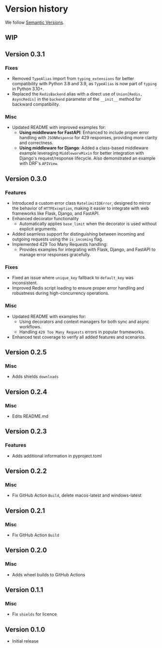 # Version history

We follow [Semantic Versions](https://semver.org/).

## WIP

## Version 0.3.1

### Fixes

- Removed `TypeAlias` import from `typing_extensions` for better compatibility with Python 3.8 and 3.9, as `TypeAlias` is now part of `typing` in Python 3.10+.
- Replaced the `RedisBackend` alias with a direct use of `Union[Redis, AsyncRedis]` in the `backend` parameter of the `__init__` method for backward compatibility.

### Misc

- Updated README with improved examples for:
  - **Using middleware for FastAPI**: Enhanced to include proper error handling with `JSONResponse` for 429 responses, providing more clarity and correctness.
  - **Using middleware for Django**: Added a class-based middleware example leveraging `MiddlewareMixin` for better integration with Django's request/response lifecycle. Also demonstrated an example with DRF's `APIView`.

## Version 0.3.0

### Features

- Introduced a custom error class `RatelimitIOError`, designed to mirror the behavior of `HTTPException`, making it easier to integrate with web frameworks like Flask, Django, and FastAPI.
- Enhanced decorator functionality
  - Automatically applies `base_limit` when the decorator is used without explicit arguments.
- Added seamless support for distinguishing between incoming and outgoing requests using the `is_incoming` flag.
- Implemented 429 Too Many Requests handling:
  - Provides examples for integrating with Flask, Django, and FastAPI to manage error responses gracefully.

### Fixes

- Fixed an issue where `unique_key` fallback to `default_key` was inconsistent.
- Improved Redis script loading to ensure proper error handling and robustness during high-concurrency operations.

### Misc

- Updated README with examples for:
  - Using decorators and context managers for both sync and async workflows.
  - Handling `429 Too Many Requests` errors in popular frameworks.
- Enhanced test coverage to verify all added features and scenarios.

## Version 0.2.5

### Misc

- Adds shields `downloads`

## Version 0.2.4

### Misc

- Edits README.md

## Version 0.2.3

### Features

- Adds additional information in pyproject.toml

## Version 0.2.2

### Misc

- Fix GitHub Action `Build`, delete macos-latest and windows-latest

## Version 0.2.1

### Misc

- Fix GitHub Action `Build`

## Version 0.2.0

### Misc

- Adds wheel builds to GitHub Actions

## Version 0.1.1

### Misc

- Fix `shields` for licence

## Version 0.1.0

- Initial release
